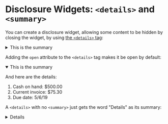 Disclosure Widgets: `<details>` and `<summary>`
===============================================

You can create a disclosure widget, allowing some content to be hidden by
closing the widget, by using [the `<details>` tag](https://developer.mozilla.org/en-US/docs/Web/HTML/Element/details):

<details>
  <summary>This is the summary</summary>
  <p>And here are the details:</p>
  <ol>
    <li>Cash on hand: $500.00</li>
    <li>Current invoice: $75.30</li>
    <li>Due date: 5/6/19</li>
  </ol>
</details>

Adding the `open` attribute to the `<details>` tag makes it be open by default:

<details open>
  <summary>This is the summary</summary>
  <p>And here are the details:</p>
  <ol>
    <li>Cash on hand: $500.00</li>
    <li>Current invoice: $75.30</li>
    <li>Due date: 5/6/19</li>
  </ol>
</details>

A `<details>` with no `<summary>` just gets the word "Details" as its summary:

<details>
  <p>And here are the details:</p>
  <ol>
    <li>Cash on hand: $500.00</li>
    <li>Current invoice: $75.30</li>
    <li>Due date: 5/6/19</li>
  </ol>
</details>
